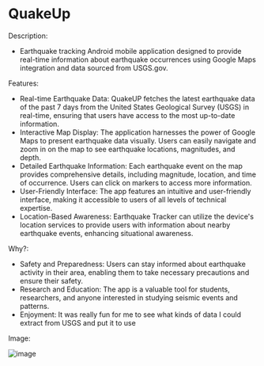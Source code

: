# QuakeUp

Description:
- Earthquake tracking Android mobile application designed to provide real-time information about earthquake occurrences using Google Maps integration and data sourced from USGS.gov.

Features:
- Real-time Earthquake Data: QuakeUP fetches the latest earthquake data of the past 7 days from the United States Geological Survey (USGS) in real-time, ensuring that users have access to the most up-to-date information.
- Interactive Map Display: The application harnesses the power of Google Maps to present earthquake data visually. Users can easily navigate and zoom in on the map to see earthquake locations, magnitudes, and depth.
- Detailed Earthquake Information: Each earthquake event on the map provides comprehensive details, including magnitude, location, and time of occurrence. Users can click on markers to access more information.
- User-Friendly Interface: The app features an intuitive and user-friendly interface, making it accessible to users of all levels of technical expertise.
- Location-Based Awareness: Earthquake Tracker can utilize the device's location services to provide users with information about nearby earthquake events, enhancing situational awareness.

Why?:
- Safety and Preparedness: Users can stay informed about earthquake activity in their area, enabling them to take necessary precautions and ensure their safety.
- Research and Education: The app is a valuable tool for students, researchers, and anyone interested in studying seismic events and patterns.
- Enjoyment: It was really fun for me to see what kinds of data I could extract from USGS and put it to use

Image:

![image](https://github.com/mpolasub/QuakeUp/assets/63173206/39cfcb50-0129-44bd-991e-eb8a79334829)
